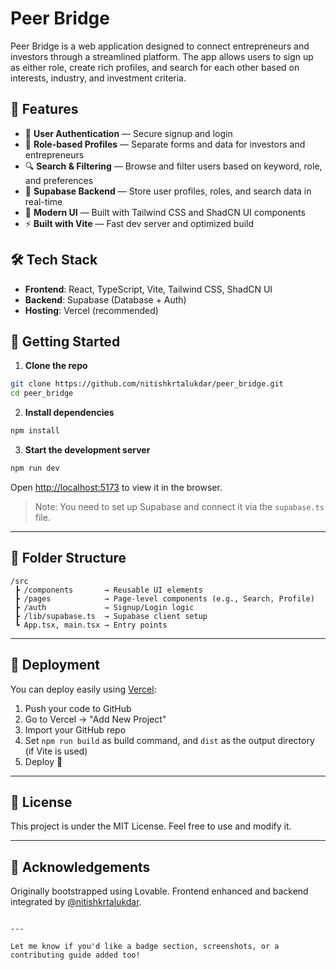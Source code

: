 
# Peer Bridge

Peer Bridge is a web application designed to connect entrepreneurs and investors through a streamlined platform. The app allows users to sign up as either role, create rich profiles, and search for each other based on interests, industry, and investment criteria.

## 🌟 Features

- 🔐 **User Authentication** — Secure signup and login
- 👤 **Role-based Profiles** — Separate forms and data for investors and entrepreneurs
- 🔍 **Search & Filtering** — Browse and filter users based on keyword, role, and preferences
- 💾 **Supabase Backend** — Store user profiles, roles, and search data in real-time
- 🎨 **Modern UI** — Built with Tailwind CSS and ShadCN UI components
- ⚡ **Built with Vite** — Fast dev server and optimized build

## 🛠️ Tech Stack

- **Frontend**: React, TypeScript, Vite, Tailwind CSS, ShadCN UI
- **Backend**: Supabase (Database + Auth)
- **Hosting**: Vercel (recommended)

## 🚀 Getting Started

1. **Clone the repo**

```bash
git clone https://github.com/nitishkrtalukdar/peer_bridge.git
cd peer_bridge
```

2. **Install dependencies**

```bash
npm install
```

3. **Start the development server**

```bash
npm run dev
```

Open [http://localhost:5173](http://localhost:5173) to view it in the browser.

> Note: You need to set up Supabase and connect it via the `supabase.ts` file.

---

## 🧠 Folder Structure

```
/src
 ┣ /components       → Reusable UI elements
 ┣ /pages            → Page-level components (e.g., Search, Profile)
 ┣ /auth             → Signup/Login logic
 ┣ /lib/supabase.ts  → Supabase client setup
 ┗ App.tsx, main.tsx → Entry points
```

---

## 🧪 Deployment

You can deploy easily using [Vercel](https://vercel.com):

1. Push your code to GitHub
2. Go to Vercel → "Add New Project"
3. Import your GitHub repo
4. Set `npm run build` as build command, and `dist` as the output directory (if Vite is used)
5. Deploy 🚀

---

## 📄 License

This project is under the MIT License. Feel free to use and modify it.

---

## 🙌 Acknowledgements

Originally bootstrapped using Lovable. Frontend enhanced and backend integrated by [@nitishkrtalukdar](https://github.com/nitishkrtalukdar).
```

---

Let me know if you'd like a badge section, screenshots, or a contributing guide added too!
